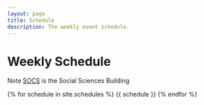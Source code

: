 ```yaml
---
layout: page
title: Schedule
description: The weekly event schedule.
---
```


# Weekly Schedule

Note [SOCS](https://www.berkeley.edu/map/social-sciences-building/) is the Social Sciences Building

{% for schedule in site.schedules %}
{{ schedule }}
{% endfor %}

<script src="../assets/darkmode.js"></script>
